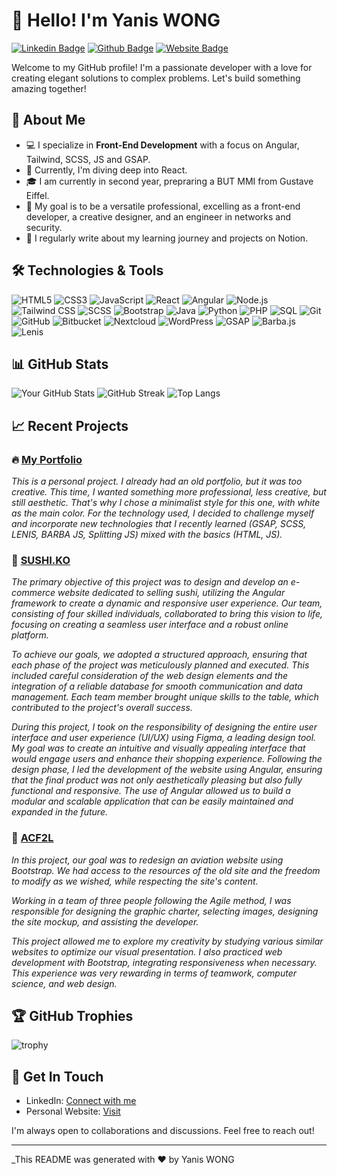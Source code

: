 # 👋 Hello! I'm Yanis WONG

[![Linkedin Badge](https://img.shields.io/badge/-YourLinkedin-blue?style=flat-square&logo=Linkedin&logoColor=white&link=https://www.linkedin.com/in/yourlinkedin/)](https://www.linkedin.com/in/yaniswong04)
[![Github Badge](https://img.shields.io/badge/-YourGithub-black?style=flat-square&logo=Github&logoColor=white&link=https://github.com/yourgithub/)](https://github.com/yourgithub/)
[![Website Badge](https://img.shields.io/badge/Website-YourWebsite-green)](https://wong-yanis-portfolio.alwaysdata.net/)

Welcome to my GitHub profile! I'm a passionate developer with a love for creating elegant solutions to complex problems. Let's build something amazing together!

## 🚀 About Me

- 💻 I specialize in **Front-End Development** with a focus on Angular, Tailwind, SCSS, JS and GSAP.
- 🌱 Currently, I'm diving deep into React.
- 🎓 I am currently in second year, prepraring a BUT MMI from Gustave Eiffel.
- 🎯 My goal is to be a versatile professional, excelling as a front-end developer, a creative designer, and an engineer in networks and security.
- 📝 I regularly write about my learning journey and projects on Notion.

## 🛠️ Technologies & Tools

![HTML5](https://img.shields.io/badge/-HTML5-E34F26?style=flat-square&logo=html5&logoColor=white)
![CSS3](https://img.shields.io/badge/-CSS3-1572B6?style=flat-square&logo=css3)
![JavaScript](https://img.shields.io/badge/-JavaScript-F7DF1E?style=flat-square&logo=javascript&logoColor=black)
![React](https://img.shields.io/badge/-React-61DAFB?style=flat-square&logo=react&logoColor=black)
![Angular](https://img.shields.io/badge/-Angular-DD0031?style=flat-square&logo=angular&logoColor=white)
![Node.js](https://img.shields.io/badge/-Node.js-339933?style=flat-square&logo=node.js&logoColor=white)
![Tailwind CSS](https://img.shields.io/badge/-Tailwind%20CSS-38B2AC?style=flat-square&logo=tailwind-css&logoColor=white)
![SCSS](https://img.shields.io/badge/-SCSS-CC6699?style=flat-square&logo=sass&logoColor=white)
![Bootstrap](https://img.shields.io/badge/-Bootstrap-563D7C?style=flat-square&logo=bootstrap&logoColor=white)
![Java](https://img.shields.io/badge/-Java-007396?style=flat-square&logo=java&logoColor=white)
![Python](https://img.shields.io/badge/-Python-3776AB?style=flat-square&logo=python&logoColor=white)
![PHP](https://img.shields.io/badge/-PHP-777BB4?style=flat-square&logo=php&logoColor=white)
![SQL](https://img.shields.io/badge/-SQL-4479A1?style=flat-square&logo=postgresql&logoColor=white)
![Git](https://img.shields.io/badge/-Git-F05032?style=flat-square&logo=git&logoColor=white)
![GitHub](https://img.shields.io/badge/-GitHub-181717?style=flat-square&logo=github&logoColor=white)
![Bitbucket](https://img.shields.io/badge/-Bitbucket-0052CC?style=flat-square&logo=bitbucket&logoColor=white)
![Nextcloud](https://img.shields.io/badge/-Nextcloud-0082C9?style=flat-square&logo=nextcloud&logoColor=white)
![WordPress](https://img.shields.io/badge/-WordPress-21759B?style=flat-square&logo=wordpress&logoColor=white)
![GSAP](https://img.shields.io/badge/-GSAP-88CE02?style=flat-square&logo=greensock&logoColor=white)
![Barba.js](https://img.shields.io/badge/-Barba.js-333333?style=flat-square&logo=javascript&logoColor=white)
![Lenis](https://img.shields.io/badge/-Lenis-8C52FF?style=flat-square&logo=javascript&logoColor=white)

## 📊 GitHub Stats

![Your GitHub Stats](https://github-readme-stats.vercel.app/api?username=yourgithub&show_icons=true&theme=radical)
![GitHub Streak](http://github-readme-streak-stats.herokuapp.com?user=Yanis-Wg&theme=highcontrast&ring=ff69b4&fire=ff69b4&currStreakLabel=ff69b4)
![Top Langs](https://github-readme-stats.vercel.app/api/top-langs/?username=yourgithub&layout=compact&theme=radical)

## 📈 Recent Projects

### 🔥 [My Portfolio](https://wong-yanis-portfolio.alwaysdata.net/)
_This is a personal project. I already had an old portfolio, but it was too creative. This time, I wanted something more professional, less creative, but still aesthetic. That's why I chose a minimalist style for this one, with white as the main color. For the technology used, I decided to challenge myself and incorporate new technologies that I recently learned (GSAP, SCSS, LENIS, BARBA JS, Splitting JS) mixed with the basics (HTML, JS)._

### 🌟 [SUSHI.KO](https://github.com/yourgithub/project2)

_The primary objective of this project was to design and develop an e-commerce website dedicated to selling sushi, utilizing the Angular framework to create a dynamic and responsive user experience. Our team, consisting of four skilled individuals, collaborated to bring this vision to life, focusing on creating a seamless user interface and a robust online platform._

_To achieve our goals, we adopted a structured approach, ensuring that each phase of the project was meticulously planned and executed. This included careful consideration of the web design elements and the integration of a reliable database for smooth communication and data management. Each team member brought unique skills to the table, which contributed to the project's overall success._

_During this project, I took on the responsibility of designing the entire user interface and user experience (UI/UX) using Figma, a leading design tool. My goal was to create an intuitive and visually appealing interface that would engage users and enhance their shopping experience. Following the design phase, I led the development of the website using Angular, ensuring that the final product was not only aesthetically pleasing but also fully functional and responsive. The use of Angular allowed us to build a modular and scalable application that can be easily maintained and expanded in the future._

### 🧠 [ACF2L](https://github.com/yourgithub/project3)
_In this project, our goal was to redesign an aviation website using Bootstrap. We had access to the resources of the old site and the freedom to modify as we wished, while respecting the site's content._

_Working in a team of three people following the Agile method, I was responsible for designing the graphic charter, selecting images, designing the site mockup, and assisting the developer._

_This project allowed me to explore my creativity by studying various similar websites to optimize our visual presentation. I also practiced web development with Bootstrap, integrating responsiveness when necessary. This experience was very rewarding in terms of teamwork, computer science, and web design._

## 🏆 GitHub Trophies

![trophy](https://github-profile-trophy.vercel.app/?username=Yanis-Wg&theme=darkhub&no-bg=true&no-frame=true)

## 🎉 Get In Touch

- LinkedIn: [Connect with me](https://www.linkedin.com/in/yaniswong04)
- Personal Website: [Visit](https://wong-yanis-portfolio.alwaysdata.net/)

I'm always open to collaborations and discussions. Feel free to reach out!

---

_This README was generated with ❤️ by Yanis WONG
